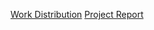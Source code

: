 <a href="https://iowa-my.sharepoint.com/:x:/g/personal/alangowski_uiowa_edu/Efn5sa6FWRdKihR_ANevtrABzk47TN9Z1I_JVWHLh_t3fg?e=wL5BbN">Work Distribution</a>
<a href="https://iowa-my.sharepoint.com/:w:/g/personal/alangowski_uiowa_edu/Ect46FuTg-tGiXsSALot9JYBuu86Bu8s-AbL9AuzvOzrYg?e=xOMqHR">Project Report</a>
